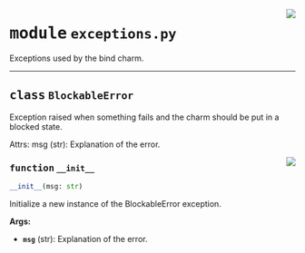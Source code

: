 <!-- markdownlint-disable -->

<a href="../src/exceptions.py#L0"><img align="right" style="float:right;" src="https://img.shields.io/badge/-source-cccccc?style=flat-square"></a>

# <kbd>module</kbd> `exceptions.py`
Exceptions used by the bind charm. 



---

## <kbd>class</kbd> `BlockableError`
Exception raised when something fails and the charm should be put in a blocked state. 

Attrs:  msg (str): Explanation of the error. 

<a href="../src/exceptions.py#L14"><img align="right" style="float:right;" src="https://img.shields.io/badge/-source-cccccc?style=flat-square"></a>

### <kbd>function</kbd> `__init__`

```python
__init__(msg: str)
```

Initialize a new instance of the BlockableError exception. 



**Args:**
 
 - <b>`msg`</b> (str):  Explanation of the error. 





